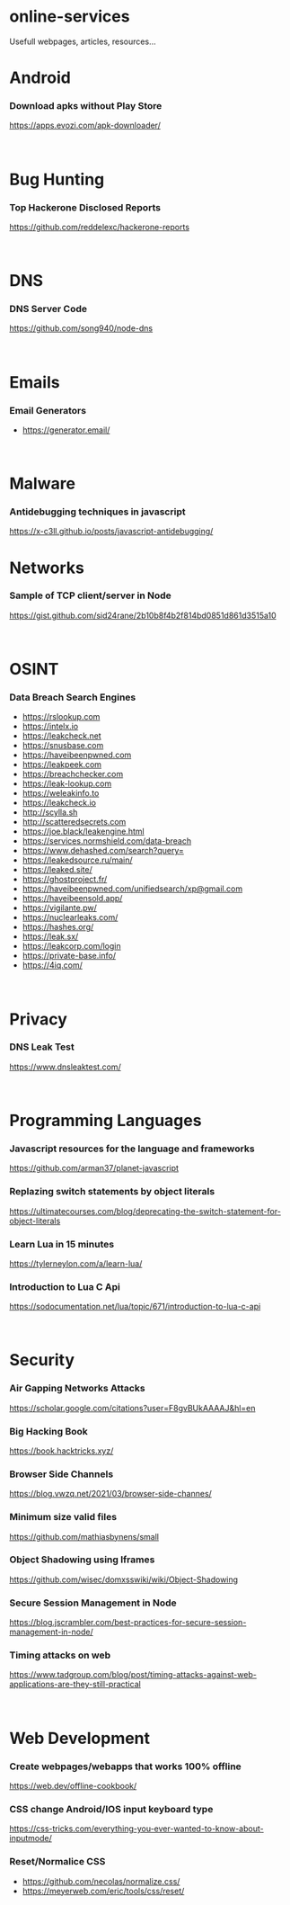 # online-services
Usefull webpages, articles, resources...

# Android  
### Download apks without Play Store  
https://apps.evozi.com/apk-downloader/  
  
&nbsp;  
  
# Bug Hunting  
### Top Hackerone Disclosed Reports  
https://github.com/reddelexc/hackerone-reports  
  
&nbsp;  
  
# DNS
### DNS Server Code
https://github.com/song940/node-dns  
  
&nbsp;  
  
# Emails
### Email Generators  
* https://generator.email/  
  
&nbsp;  
  
# Malware
### Antidebugging techniques in javascript  
https://x-c3ll.github.io/posts/javascript-antidebugging/
  

# Networks
### Sample of TCP client/server in Node
https://gist.github.com/sid24rane/2b10b8f4b2f814bd0851d861d3515a10
  
&nbsp;  
  
# OSINT
### Data Breach Search Engines
* https://rslookup.com  
* https://intelx.io  
* https://leakcheck.net  
* https://snusbase.com  
* https://haveibeenpwned.com  
* https://leakpeek.com  
* https://breachchecker.com  
* https://leak-lookup.com  
* https://weleakinfo.to  
* https://leakcheck.io  
* http://scylla.sh  
* http://scatteredsecrets.com  
* https://joe.black/leakengine.html  
* https://services.normshield.com/data-breach  
* https://www.dehashed.com/search?query=  
* https://leakedsource.ru/main/   
* https://leaked.site/   
* https://ghostproject.fr/   
* https://haveibeenpwned.com/unifiedsearch/xp@gmail.com  
* https://haveibeensold.app/  
* https://vigilante.pw/  
* https://nuclearleaks.com/  
* https://hashes.org/  
* https://leak.sx/  
* https://leakcorp.com/login  
* https://private-base.info/  
* https://4iq.com/  
  
&nbsp;  
  
# Privacy  
### DNS Leak Test  
https://www.dnsleaktest.com/  
  
&nbsp;  
  
# Programming Languages
### Javascript resources for the language and frameworks  
https://github.com/arman37/planet-javascript  

### Replazing switch statements by object literals  
https://ultimatecourses.com/blog/deprecating-the-switch-statement-for-object-literals
  
### Learn Lua in 15 minutes  
https://tylerneylon.com/a/learn-lua/  
### Introduction to Lua C Api  
https://sodocumentation.net/lua/topic/671/introduction-to-lua-c-api  
  
&nbsp;  
  
# Security
### Air Gapping Networks Attacks  
https://scholar.google.com/citations?user=F8gvBUkAAAAJ&hl=en  

### Big Hacking Book  
https://book.hacktricks.xyz/  

### Browser Side Channels  
https://blog.vwzq.net/2021/03/browser-side-channes/  

### Minimum size valid files  
https://github.com/mathiasbynens/small  
  
### Object Shadowing using Iframes 
https://github.com/wisec/domxsswiki/wiki/Object-Shadowing  

### Secure Session Management in Node  
https://blog.jscrambler.com/best-practices-for-secure-session-management-in-node/

### Timing attacks on web  
https://www.tadgroup.com/blog/post/timing-attacks-against-web-applications-are-they-still-practical  
 

  
&nbsp;  
  
# Web Development  
### Create webpages/webapps that works 100% offline  
https://web.dev/offline-cookbook/  
  
### CSS change Android/IOS input keyboard type  
https://css-tricks.com/everything-you-ever-wanted-to-know-about-inputmode/

### Reset/Normalice CSS  
* https://github.com/necolas/normalize.css/  
* https://meyerweb.com/eric/tools/css/reset/  
